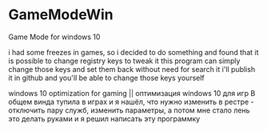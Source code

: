 # GameModeWin
Game Mode for windows 10

i had some freezes in games, so i decided to do something and found that it is possible to change registry keys to tweak it
this program can simply change those keys and set them back without need for search it
i'll publish it in github and you'll be able to change those keys yourself

windows 10 optimization for gaming || оптимизация windows 10 для игр
В общем винда тупила в играх и я нашёл, что нужно изменить в рестре - отключить пару служб, изменить параметры,
а потом мне стало лень это делать руками и я решил написать эту программку 
